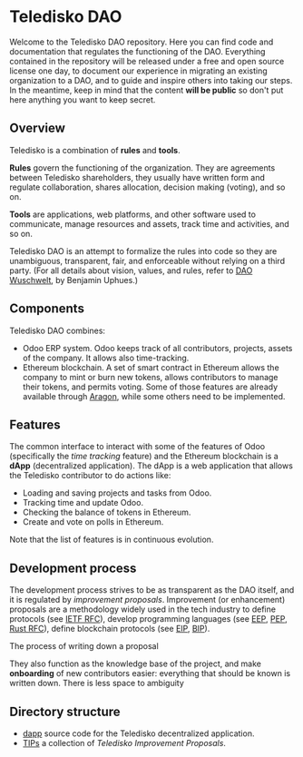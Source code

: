 # Teledisko DAO

Welcome to the Teledisko DAO repository. Here you can find code and documentation that regulates the functioning of the DAO. Everything contained in the repository will be released under a free and open source license one day, to document our experience in migrating an existing organization to a DAO, and to guide and inspire others into taking our steps. In the meantime, keep in mind that the content **will be public** so don't put here anything you want to keep secret.

## Overview

Teledisko is a combination of **rules** and **tools**.

**Rules** govern the functioning of the organization. They are agreements between Teledisko shareholders, they usually have written form and regulate collaboration, shares allocation, decision making (voting), and so on.

**Tools** are applications, web platforms, and other software used to communicate, manage resources and assets, track time and activities, and so on.

Teledisko DAO is an attempt to formalize the rules into code so they are unambiguous, transparent, fair, and enforceable without relying on a third party. (For all details about vision, values, and rules, refer to [DAO Wuschwelt](./tips/1), by Benjamin Uphues.)

## Components

Teledisko DAO combines:

- Odoo ERP system. Odoo keeps track of all contributors, projects, assets of the company. It allows also time-tracking.
- Ethereum blockchain. A set of smart contract in Ethereum allows the company to mint or burn new tokens, allows contributors to manage their tokens, and permits voting. Some of those features are already available through [Aragon][aragon], while some others need to be implemented.

## Features

The common interface to interact with some of the features of Odoo (specifically the *time tracking* feature) and the Ethereum blockchain is a **dApp** (decentralized application). The dApp is a web application that allows the Teledisko contributor to do actions like:

- Loading and saving projects and tasks from Odoo.
- Tracking time and update Odoo.
- Checking the balance of tokens in Ethereum.
- Create and vote on polls in Ethereum.

Note that the list of features is in continuous evolution.

## Development process

The development process strives to be as transparent as the DAO itself, and it is regulated by *improvement proposals*. Improvement (or enhancement) proposals are a methodology widely used in the tech industry to define protocols (see [IETF RFC][rfc]), develop programming languages (see [EEP][eep], [PEP][pep], [Rust RFC][rustrfc]), define blockchain protocols (see [EIP][eip], [BIP][bip]).

The process of writing down a proposal

They also function as the knowledge base of the project, and make **onboarding** of new contributors easier: everything that should be known is written down. There is less space to ambiguity

## Directory structure

- [dapp](dapp) source code for the Teledisko decentralized application.
- [TIPs](tips) a collection of *Teledisko Improvement Proposals*.


[aragon]: https://aragon.org/
[rfc]: https://www.ietf.org/standards/rfcs/
[eep]: https://www.erlang.org/erlang-enhancement-proposals/home<Paste>
[pep]: https://www.python.org/dev/peps/
[rustrfc]: https://rust-lang.github.io/rfcs/
[eip]: https://eips.ethereum.org/
[bip]: https://github.com/bitcoin/bips
